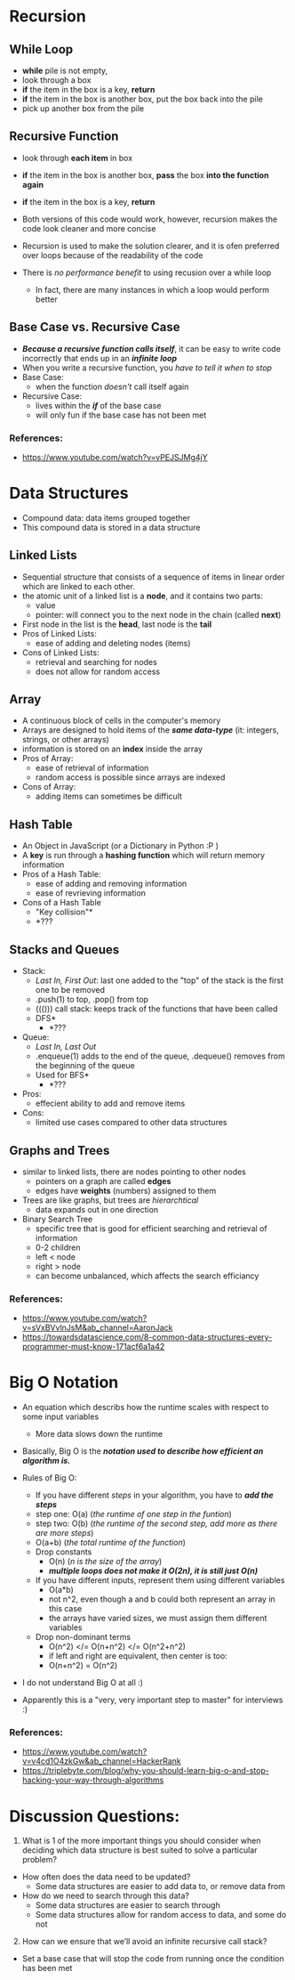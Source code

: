 # Recursion

## While Loop
* **while** pile is not empty,
* look through a box
* **if** the item in the box is a key, **return**
* **if** the item in the box is another box, put the box back into the pile
* pick up another box from the pile
 
## Recursive Function
* look through **each item** in box
* **if** the item in the box is another box, **pass** the box **into the function again**
* **if** the item in the box is a key, **return**
 
* Both versions of this code would work, however, recursion makes the code look cleaner and more concise
* Recursion is used to make the solution clearer, and it is ofen preferred over loops because of the readability of the code
* There is *no performance benefit* to using recusion over a while loop
  * In fact, there are many instances in which a loop would perform better
 
## Base Case vs. Recursive Case
* ***Because a recursive function calls itself***, it can be easy to write code incorrectly that ends up in an ***infinite loop***
* When you write a recursive function, you *have to tell it when to stop*
* Base Case:
  * when the function *doesn't* call itself again
* Recursive Case:
  * lives within the ***if*** of the base case
  * will only fun if the base case has not been met
    
### References:
* <https://www.youtube.com/watch?v=vPEJSJMg4jY>

# Data Structures
* Compound data: data items grouped together
* This compound data is stored in a data structure

## Linked Lists
* Sequential structure that consists of a sequence of items in linear order which are linked to each other. 
* the atomic unit of a linked list is a **node**, and it contains two parts:
  * value
  * pointer: will connect you to the next node in the chain (called **next**)
* First node in the list is the **head**, last node is the **tail**
* Pros of Linked Lists:
  * ease of adding and deleting nodes (items)
* Cons of Linked Lists:
  * retrieval and searching for nodes
  * does not allow for random access
    
## Array
* A continuous block of cells in the computer's memory
* Arrays are designed to hold items of the ***same data-type*** (it: integers, strings, or other arrays)
* information is stored on an **index** inside the array
* Pros of Array:
  * ease of retrieval of information
  * random access is possible since arrays are indexed
* Cons of Array:
  * adding items can sometimes be difficult
    
## Hash Table
* An Object in JavaScript (or a Dictionary in Python :P )
* A **key** is run through a **hashing function** which will return memory information
* Pros of a Hash Table:
  * ease of adding and removing information
  * ease of revrieving information
* Cons of a Hash Table
  * "Key collision"*
  * \*???
  
## Stacks and Queues
* Stack:
  * *Last In, First Out*: last one added to the "top" of the stack is the first one to be removed
  * .push(1) to top, .pop() from top
  * ((())) call stack: keeps track of the functions that have been called
  * DFS*
    * \*???
* Queue:
  * *Last In, Last Out*
  * .enqueue(1) adds to the end of the queue, .dequeue() removes from the beginning of the queue
  * Used for BFS*
    * \*???
* Pros:
  * effecient ability to add and remove items
* Cons:
  * limited use cases compared to other data structures
    
## Graphs and Trees
* similar to linked lists, there are nodes pointing to other nodes 
  * pointers on a graph are called **edges**
  * edges have **weights** (numbers) assigned to them
* Trees are like graphs, but trees are *hierarchtical*
  * data expands out in one direction
* Binary Search Tree
  * specific tree that is good for efficient searching and retrieval of information
  * 0-2 children
  * left < node
  * right > node
  * can become unbalanced, which affects the search efficiancy
    
### References:
* <https://www.youtube.com/watch?v=sVxBVvlnJsM&ab_channel=AaronJack>
* <https://towardsdatascience.com/8-common-data-structures-every-programmer-must-know-171acf6a1a42>
 
# Big O Notation
* An equation which describs how the runtime scales with respect to some input variables
  * More data slows down the runtime
* Basically, Big O is the ***notation used to describe how efficient an algorithm is.***

* Rules of Big O:
  *  If you have different *steps* in your algorithm, you have to ***add the steps***
    * step one: O(a) (*the runtime of one step in the funtion*)
    * step two: O(b) (*the runtime of the second step, add more as there are more steps*)
    * O(a+b) (*the total runtime of the function*)
  * Drop constants
    * O(n) (*n is the size of the array*)
    * ***multiple loops does not make it O(2n), it is still just O(n)***
  * If you have different inputs, represent them using different variables
    * O(a*b)
    * not n^2, even though a and b could both represent an array in this case
    * the arrays have varied sizes, we must assign them different variables
  * Drop non-dominant terms
    * O(n^2) </= O(n+n^2) </= O(n^2+n^2)
    * if left and right are equivalent, then center is too:
    * O(n+n^2) = O(n^2)

* I do not understand Big O at all :)
* Apparently this is a "very, very important step to master" for interviews :)

### References:
* <https://www.youtube.com/watch?v=v4cd1O4zkGw&ab_channel=HackerRank>
* <https://triplebyte.com/blog/why-you-should-learn-big-o-and-stop-hacking-your-way-through-algorithms>

# Discussion Questions:

1) What is 1 of the more important things you should consider when deciding which data structure is best suited to solve a particular problem?
  * How often does the data need to be updated?
    * Some data structures are easier to add data to, or remove data from
  * How do we need to search through this data?
    * Some data structures are easier to search through
    * Some data structures allow for random access to data, and some do not
    
2) How can we ensure that we’ll avoid an infinite recursive call stack?
  * Set a base case that will stop the code from running once the condition has been met
